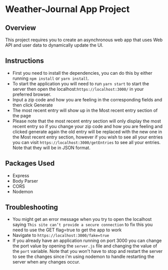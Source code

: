 # Weather-Journal App Project

## Overview
This project requires you to create an asynchronous web app that uses Web API and user data to dynamically update the UI. 

## Instructions
- First you need to install the dependencies, you can do this by either running `npm install` or `yarn install`.
- To start the application you will need to run `yarn start` to start the server then open the localhost:`https://localhost:3000/` in your preferred browser.
- Input a zip code and how you are feeling in the corresponding fields and then click Generate 
- The most recent entry will show up in the Most recent entry section of the page 
- Please note that the most recent entry section will only display the most recent entry so if you change your zip code and how you are feeling and clicked generate again the old entry will be replaced with the new one in the Most recent entry section, however if you wish to see all your entries you can visit `https://localhost:3000/getEntries` to see all your entries. Note that they will be in JSON format.
  
## Packages Used
- Express
- Body Parser
- CORS
- Nodemon 

## Troubleshooting
- You might get an error message when you try to open the localhost saying `This site can’t provide a secure connection` to fix this you need to use the GET flag=true to get the app to work
- Navigate to `https://localhost:3000/fake=true`
- If you already have an application running on port 3000 you can change the port value by opening the `server.js` file and changing the value of the `port` variable. Note that you won't have to stop and restart the server to see the changes since i'm using nodemon to handle restarting the server when any changes occur.